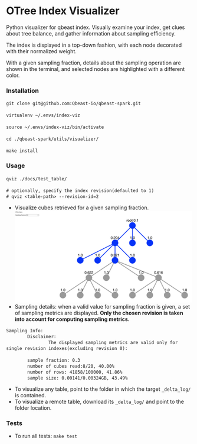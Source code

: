 # OTree Index Visualizer
Python visualizer for qbeast index. Visually examine your index, get clues about tree balance, and gather information about sampling efficiency.

The index is displayed in a top-down fashion, with each node decorated with their normalized weight.

With a given sampling fraction, details about the sampling operation are shown in the terminal, and selected nodes are highlighted with a different color.

### Installation
```
git clone git@github.com:Qbeast-io/qbeast-spark.git

virtualenv ~/.envs/index-viz

source ~/.envs/index-viz/bin/activate

cd ./qbeast-spark/utils/visualizer/

make install
```
### Usage
```
qviz ./docs/test_table/

# optionally, specify the index revision(defaulted to 1)
# qviz <table-path> --revision-id=2
```
- Visualize cubes retrieved for a given sampling fraction.
![](docs/images/sampling-fraction.png)
- Sampling details: when a valid value for sampling fraction is given, a set of sampling metrics are displayed.
**Only the chosen revision is taken into account for computing sampling metrics.**
```
Sampling Info:
        Disclaimer:
                The displayed sampling metrics are valid only for single revision indexes(excluding revision 0):
        
        sample fraction: 0.3
        number of cubes read:8/20, 40.00%
        number of rows: 41858/100000, 41.86%
        sample size: 0.00141/0.00324GB, 43.49%
```
- To visualize any table, point to the folder in which the target `_delta_log/` is contained.
- To visualize a remote table, download its `_delta_log/` and point to the folder location.

### Tests
- To run all tests: `make test`
